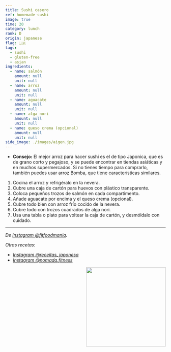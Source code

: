 ```yaml
---
title: Sushi casero
ref: homemade-sushi
image: true
time: 20
category: lunch
rank: D
origin: japanese
flag: 🇯🇵
tags:
  - sushi
  - gluten-free
  - asian
ingredients:
  - name: salmón
    amount: null
    unit: null
  - name: arroz
    amount: null
    unit: null
  - name: aguacate
    amount: null
    unit: null
  - name: alga nori
    amount: null
    unit: null
  - name: queso crema (opcional)
    amount: null
    unit: null
side_image: ./images/aigen.jpg
---
```


- **Consejo:** El mejor arroz para hacer sushi es el de tipo Japonica, que es de grano corto y pegajoso, y se puede encontrar en tiendas asiáticas y en muchos supermercados. Si no tienes tiempo para comprarlo, también puedes usar arroz Bomba, que tiene características similares.

1. Cocina el arroz y refrigéralo en la nevera.
2. Cubre una caja de cartón para huevos con plástico transparente.
3. Coloca pequeños trozos de salmón en cada compartimento.
4. Añade aguacate por encima y el queso crema (opcional).
5. Cubre todo bien con arroz frío cocido de la nevera.
6. Cubre todo con trozos cuadrados de alga nori.
7. Usa una tabla o plato para voltear la caja de cartón, y desmóldalo con cuidado.

---

_De [Instagram @fitfoodmania](https://www.instagram.com/reel/C8Ae75EoivD/?utm_source=ig_web_copy_link&igsh=MzRlODBiNWFlZA==)._

_Otras recetas:_

- _[Instagram @receitas_japonesa](https://www.instagram.com/reel/C9FKG27u8iQ/?utm_source=ig_web_copy_link)_
- _[Instagram @nomada.fitness](https://www.instagram.com/reel/C9VUagZNlsq/?utm_source=ig_web_copy_link)_

<img src="images/sushi.png" style="width:250px; float:right;"/>